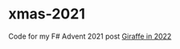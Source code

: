 # xmas-2021

Code for my F# Advent 2021 post [Giraffe in 2022](https://taeguk.co.uk/blog/giraffe-in-2022/)
